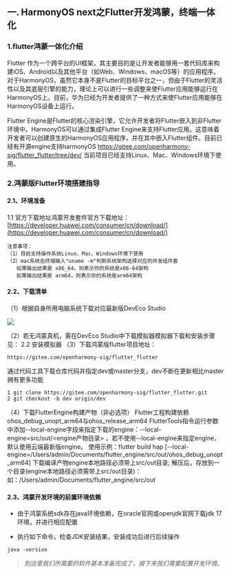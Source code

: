 ## 一.  HarmonyOS next之Flutter开发鸿蒙，终端一体化

### 1.flutter鸿蒙一体化介绍

Flutter 作为一个跨平台的UI框架，其主要目的是让开发者能够用一套代码库来构建iOS、Android以及其他平台（如Web、Windows、macOS等）的应用程序。对于HarmonyOS，虽然它本身不是Flutter的目标平台之一，但由于Flutter的灵活性以及其底层引擎的能力，理论上可以进行一些调整来使Flutter应用能够运行在HarmonyOS上。目前，华为已经为开发者提供了一种方式来使Flutter应用能够在HarmonyOS设备上运行。    

Flutter Engine是Flutter的核心渲染引擎，它允许开发者将Flutter嵌入到非Flutter环境中。HarmonyOS可以通过集成Flutter Engine来支持Flutter应用。这意味着开发者可以创建原生的HarmonyOS应用程序，并在其中嵌入Flutter组件。目前已经有开源engine支持harmonyOS
https://gitee.com/openharmony-sig/flutter_flutter/tree/dev/ 当前项目已经支持Linux、Mac、Windows环境下使用。

### 2.鸿蒙版Flutter环境搭建指导


#### 

#### 2.1、环境准备


1.1 官方下载地址鸿蒙开发套件官方下载地址：[https://developer.huawei.com/consumer/cn/download/](https://developer.huawei.com/consumer/cn/download/)

```
注意事项：
（1）目前支持操作系统Linux、Mac、Windows环境下使用
（2）mac系统在终端输入"uname -m"判断系统架构选择对应的开发组件套
   如果输出结果是 x86_64，则表示你的系统是x86-64架构
   如果输出结果是 arm64，则表示你的系统是arm64架构
```


#### 2.2、下载清单

（1）根据自身所用电脑系统下载对应最新版DevEco Studio

![](D:\work\hormonyMD\img.png)

（2）若无鸿蒙真机，需在DevEco Studio中下载模拟器模拟器下载和安装步骤见：
2.2 安装模拟器
（3）下载鸿蒙版flutter项目地址：

```
https://gitee.com/openharmony-sig/flutter_flutter
```

通过代码工具下载仓库代码并指定dev或master分支，dev不断在更新相比master拥有更多功能


```
1 git clone https://gitee.com/openharmony-sig/flutter_flutter.git
2 git checkout -b dev origin/dev
```


（4）下载FlutterEngine构建产物（非必选项）
Flutter工程构建依赖ohos_debug_unopt_arm64与ohos_release_arm64
FlutterTools指令运行参数中添加--local-engine字段来指定下载的engine：--local-engine=src/out/<engine产物目录\> ，若不使用--local-engine来指定engine，默认使用云端最新版engine。 使用示例：flutter build hap [--local-engine=/Users/admin/Documents/flutter_engine/src/out/ohos_debug_unopt_arm64]
下载编译产物engine本地路径必须带上src/out目录; 解压后，存放到一个目录(engine本地路径必须需带上src/out目录)：如：/Users/admin/Documents/flutter_engine/src/out


#### 2.3、鸿蒙开发环境的前置环境依赖

* 由于鸿蒙系统sdk存在java环境依赖，在oracle官网或openjdk官网下载jdk 17环境，并进行相应配置

* 执行如下命令，检查JDK安装结果，安装成功后进行后续操作


```
java -version
```

>*到这里我们所需要的软件基本准备完成了，接下来我们需要配置开发环境。*
